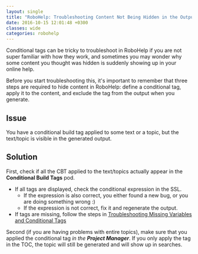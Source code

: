 ```yaml
---
layout: single
title: "RoboHelp: Troubleshooting Content Not Being Hidden in the Output"
date: 2016-10-15 12:01:48 +0300
classes: wide
categories: robohelp
---
```

Conditional tags can be tricky to troubleshoot in RoboHelp if you are not super familiar with how they work, and sometimes you may wonder why some content you thought was hidden is suddenly showing up in your online help.

Before you start troubleshooting this, it's important to remember that three steps are required to hide content in RoboHelp: define a conditional tag, apply it to the content, and exclude the tag from the output when you generate.

## Issue
You have a conditional build tag applied to some text or a topic, but the text/topic is visible in the generated output.

## Solution
First, check if all the CBT applied to the text/topics actually appear in the **Conditional Build Tags** pod.
* If all tags are displayed, check the conditional expression in the SSL.
  * If the expression is also correct, you either found a new bug, or you are doing something wrong :)
  * If the expression is not correct, fix it and regenerate the output.
* If tags are missing, follow the steps in [Troubleshooting Missing Variables and Conditional Tags](2016-09-12-robohelp-troubleshooting-missing-variables-cbt)

Second (if you are having problems with entire topics), make sure that you applied the conditional tag _in the **Project Manager**_. If you only apply the tag in the TOC, the topic will still be generated and will show up in searches.
